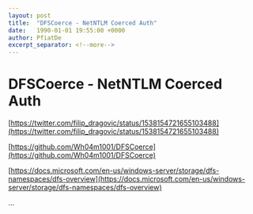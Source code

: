 ```yaml
---
layout: post
title:  "DFSCoerce - NetNTLM Coerced Auth"
date:   1990-01-01 19:55:00 +0000
author: PfiatDe
excerpt_separator: <!--more-->
---
```


# DFSCoerce - NetNTLM Coerced Auth

[https://twitter.com/filip_dragovic/status/1538154721655103488](https://twitter.com/filip_dragovic/status/1538154721655103488)

[https://github.com/Wh04m1001/DFSCoerce](https://github.com/Wh04m1001/DFSCoerce)

[https://docs.microsoft.com/en-us/windows-server/storage/dfs-namespaces/dfs-overview](https://docs.microsoft.com/en-us/windows-server/storage/dfs-namespaces/dfs-overview)

...
<!--more-->
